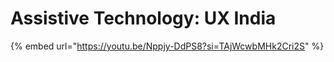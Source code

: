 # Assistive Technology: UX India

{% embed url="https://youtu.be/Nppjy-DdPS8?si=TAjWcwbMHk2Cri2S" %}
